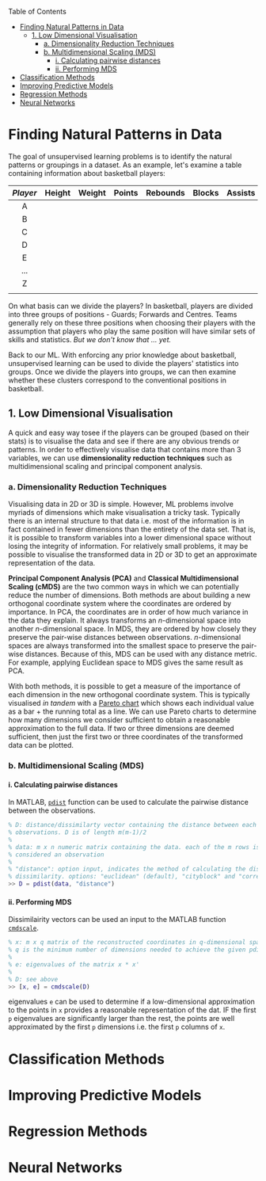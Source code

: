 Table of Contents
- [Finding Natural Patterns in Data](#finding-natural-patterns-in-data)
  - [1. Low Dimensional Visualisation](#1-low-dimensional-visualisation)
    - [a. Dimensionality Reduction Techniques](#a-dimensionality-reduction-techniques)
    - [b. Multidimensional Scaling (MDS)](#b-multidimensional-scaling-mds)
      - [i. Calculating pairwise distances](#i-calculating-pairwise-distances)
      - [ii. Performing MDS](#ii-performing-mds)
- [Classification Methods](#classification-methods)
- [Improving Predictive Models](#improving-predictive-models)
- [Regression Methods](#regression-methods)
- [Neural Networks](#neural-networks)

# Finding Natural Patterns in Data

The goal of unsupervised learning problems is to identify the natural patterns or groupings in a dataset. As an example, let's examine a table containing information about basketball players:

| *Player* | Height | Weight | Points | Rebounds | Blocks | Assists |
| :--: | :--: | :--: | :--: | :--: | :--: | :--: |
| A | | | | | | |
| B | | | | | | |
| C | | | | | | |
| D | | | | | | |
| E | | | | | | |
| ... | | | | | | |
| Z | | | | | | |
|  | | | | | | |

On what basis can we divide the players? In basketball, players are divided into three groups of positions - Guards; Forwards and Centres. Teams generally rely on these three positions when choosing their players with the assumption that players who play the same position will have similar sets of skills and statistics. *But we don't know that ... yet.*

Back to our ML. With enforcing any prior knowledge about basketball, unsupervised learning can be used to divide the players' statistics into groups. Once we divide the players into groups, we can then examine whether these clusters correspond to the conventional positions in basketball.



## 1. Low Dimensional Visualisation
A quick and easy way tosee if the players can be grouped (based on their stats) is to visualise the data and see if there are any obvious trends or patterns. In order to effectively visualise data that contains more than 3 variables, we can use <b>dimensionality reduction techniques</b> such as multidimensional scaling and principal component analysis.

### a. Dimensionality Reduction Techniques
Visualising data in 2D or 3D is simple. However, ML problems involve myriads of dimensions which make visualisation a tricky task. Typically there is an internal structure to that data i.e. most of the information is in fact contained in fewer dimensions than the entirety of the data set. That is, it is possible to transform variables into a lower dimensional space without losing the integrity of information. For relatively small problems, it may be possible to visualise the transformed data in 2D or 3D to get an approximate representation of the data. 

<b>Principal Component Analysis (PCA)</b> and <b>Classical Multidimensional Scaling (cMDS)</b> are the two common ways in which we can potentially reduce the number of dimensions. Both methods are about building a new orthogonal coordinate system where the coordinates are ordered by importance. In PCA, the coordinates are in order of how much variance in the data they explain. It always transforms an <i>n</i>-dimensional space into another <i>n</i>-dimensional space. In MDS, they are ordered by how closely they preserve the pair-wise distances between observations. <i>n</i>-dimensional spaces are always transformed into the smallest space to preserve the pair-wise distances. Because of this, MDS can be used with any distance metric. For example, applying Euclidean space to MDS gives the same result as PCA. 

With both methods, it is possible to get a measure of the importance of each dimension in the new orthogonal coordinate system. This is typically visualised <i>in tandem</i> with a [Pareto chart](https://en.wikipedia.org/wiki/Pareto_chart) which shows each individual value as a bar + the running total as a line. We can use Pareto charts to determine how many dimensions we consider sufficient to obtain a reasonable approximation to the full data. If two or three dimensions are deemed sufficient, then just the first two or three coordinates of the transformed data can be plotted.

### b. Multidimensional Scaling (MDS)

#### i. Calculating pairwise distances

In MATLAB, [`pdist`](https://au.mathworks.com/help/stats/pdist.html) function can be used to calculate the pairwise distance between the observations.

```matlab
% D: distance/dissimilarty vector containing the distance between each pair of
% observations. D is of length m(m-1)/2
%
% data: m x n numeric matrix containing the data. each of the m rows is
% considered an observation
%
% "distance": option input, indicates the method of calculating the distance or
% dissimilarity. options: "euclidean" (default), "cityblock" and "correlation"  
>> D = pdist(data, "distance")
```

#### ii. Performing MDS

Dissimilairity vectors can be used an input to the MATLAB function [`cmdscale`](https://au.mathworks.com/help/stats/cmdscale.html).

```matlab
% x: m x q matrix of the reconstructed coordinates in q-dimensional space
% q is the minimum number of dimensions needed to achieve the given pdist.
%
% e: eigenvalues of the matrix x * x'
% 
% D: see above
>> [x, e] = cmdscale(D)
```

eigenvalues `e` can be used to determine if a low-dimensional approximation to the points in `x` provides a reasonable representation of the dat. IF the first `p` eigenvalues are significantly larger than the rest, the points are well approximated by the first `p` dimensions i.e. the first `p` columns of `x`.

# Classification Methods

# Improving Predictive Models

# Regression Methods

# Neural Networks
